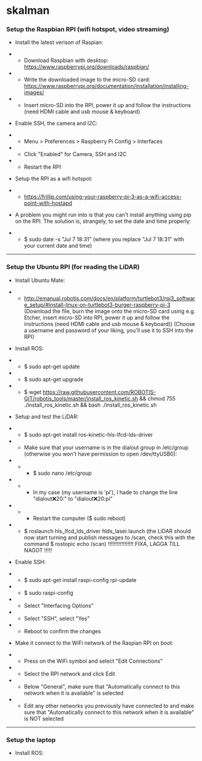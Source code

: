# skalman

### Setup the Raspbian RPI (wifi hotspot, video streaming)

- Install the latest verison of Raspian:
- - Download Raspbian with desktop: https://www.raspberrypi.org/downloads/raspbian/
- - Write the downloaded image to the micro-SD card: https://www.raspberrypi.org/documentation/installation/installing-images/
- - Insert micro-SD into the RPI, power it up and follow the instructions (need HDMI cable and usb mouse & keyboard)

- Enable SSH, the camera and I2C:
- - Menu > Preferences > Raspberry Pi Config > Interfaces
- - Click "Enabled" for Camera, SSH and I2C
- - Restart the RPI

- Setup the RPI as a wifi hotspot:
- - https://frillip.com/using-your-raspberry-pi-3-as-a-wifi-access-point-with-hostapd

- A problem you might run into is that you can't install anything using pip on the RPI. The solution is, strangely, to set the date and time properly:  
- - $ sudo date -s "Jul 7 18:31" (where you replace "Jul 7 18:31" with your current date and time)

*****

### Setup the Ubuntu RPI (for reading the LiDAR)

- Install Ubuntu Mate:  
- - http://emanual.robotis.com/docs/en/platform/turtlebot3/rpi3_software_setup/#install-linux-on-turtlebot3-burger-raspberry-pi-3 (Download the file, burn the image onto the micro-SD card using e.g. Etcher, insert micro-SD into RPI, power it up and follow the instructions (need HDMI cable and usb mouse & keyboard)) (Choose a username and password of your liking, you'll use it to SSH into the RPI)

- Install ROS:
- - $ sudo apt-get update
- - $ sudo apt-get upgrade
- - $ wget https://raw.githubusercontent.com/ROBOTIS-GIT/robotis_tools/master/install_ros_kinetic.sh && chmod 755 ./install_ros_kinetic.sh && bash ./install_ros_kinetic.sh

- Setup and test the LiDAR:
- - $ sudo apt-get install ros-kinetic-hls-lfcd-lds-driver
- - Make sure that your username is in the dialout group in /etc/group (otherwise you won't have permission to open /dev/ttyUSB0):
- - - $ sudo nano /etc/group
- - - In my case (my username is 'pi'), I hade to change the line "dialout:x:20:" to "dialout:x:20:pi"
- - - Restart the computer ($ sudo reboot)
- - $ roslaunch hls_lfcd_lds_driver hlds_laser.launch (the LiDAR should now start turning and publish messages to /scan, check this with the command $ rostopic echo /scan) !!!!!!!!!!!!!!!!! FIXA, LAGGA TILL NAGOT !!!!!

- Enable SSH:
- - $ sudo apt-get install raspi-config rpi-update
- - $ sudo raspi-config
- - Select "Interfacing Options"
- - Select "SSH", select "Yes"
- - Reboot to confirm the changes

- Make it connect to the WiFi network of the Raspian RPI on boot:  
- - Press on the WiFi symbol and select "Edit Connections"
- - Select the RPI network and click Edit
- - Below "General", make sure that "Automatically connect to this network when it is available" is selected
- - Edit any other networks you previously have connected to and make sure that "Automatically connect to this network when it is available" is NOT selected

*****

### Setup the laptop

- Install ROS:
